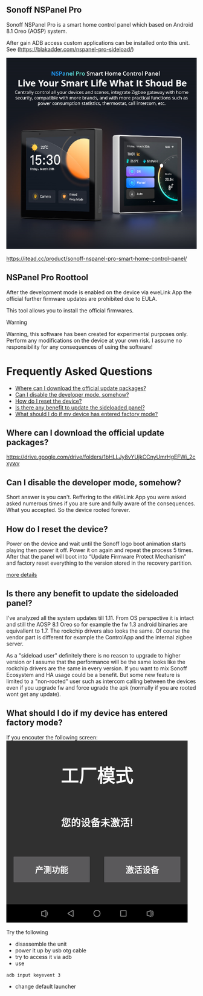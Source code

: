## Sonoff NSPanel Pro

Sonoff NSPanel Pro is a smart home control panel which based on Android 8.1 Oreo (AOSP) system.

After gain ADB access custom applications can be installed onto this unit. See (https://blakadder.com/nspanel-pro-sideload/)

![Drag Racing](doc/assets/nspanel-pro.png)

https://itead.cc/product/sonoff-nspanel-pro-smart-home-control-panel/

## NSPanel Pro Roottool 

After the development mode is enabled on the device via eweLink App the official further firmware updates are prohibited due to EULA.

This tool allows you to install the official firmwares.

> [!WARNING]
> Warning, this software has been created for experimental purposes only. Perform any modifications on the device at your own risk. I assume no responsibility for any consequences of using the software!

# Frequently Asked Questions

- [Where can I download the official update packages?](#where-can-i-download-the-official-update-packages)
- [Can I disable the developer mode, somehow?](#can-i-disable-the-developer-mode-somehow)
- [How do I reset the device?](#how-do-i-reset-the-device)
- [Is there any benefit to update the sideloaded panel?](#is-there-any-benefit-to-update-the-sideloaded-panel)
- [What should I do if my device has entered factory mode?](#what-should-i-do-if-my-device-has-entered-factory-mode)

## Where can I download the official update packages?

https://drive.google.com/drive/folders/1bHLLJy8vYUjkCCnyUmrHgEFWi_2cxywv

## Can I disable the developer mode, somehow?

Short answer is you can't. Reffering to the eWeLink App you were asked asked numerous times if you are sure and fully aware of the consequences. What you accepted. So the device rooted forever.

## How do I reset the device?

Power on the device and wait until the Sonoff logo boot animation starts playing then power it off. Power it on again and repeat the process 5 times. After that the panel will boot into “Update Firmware Protect Mechanism” and factory reset everything to the version stored in the recovery partition.​

[more details](https://blakadder.com/nspanel-pro-secrets)

## Is there any benefit to update the sideloaded panel?

I've analyzed all the system updates till 1.11.
From OS perspective it is intact and still the AOSP 8.1 Oreo so for example the fw 1.3 android binaries are equivallent to 1.7.
The rockchip drivers also looks the same.
Of course the vendor part is different for example the ControlApp and the internal zigbee server.

As a "sideload user" definitely there is no reason to upgrade to higher version or I assume that the performance will be the same looks like the rockchip drivers are the same in every version. If you want to mix Sonoff Ecosystem and HA usage could be a benefit. But some new feature is limited to a "non-rooted" user such as intercom calling between the devices even if you upgrade fw and force ugrade the apk (normally if you are rooted wont get any update).


## What should I do if my device has entered factory mode?

If you encouter the following screen:
![nspanel_pro_recovery](https://raw.githubusercontent.com/seaky/nspanel_pro_roottool_apk/main/doc/assets/ewelinknwpro.dev.jpg)

Try the following
- disassemble the unit
- power it up by usb otg cable
- try to access it via adb
- use 
```
adb input keyevent 3
```
- change default launcher 
